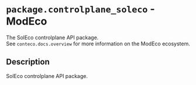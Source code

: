 # `package.controlplane_soleco` - ModEco

The SolEco controlplane API package.  
See `conteco.docs.overview` for more information on the ModEco ecosystem.

## Description

SolEco controlplane API package.

